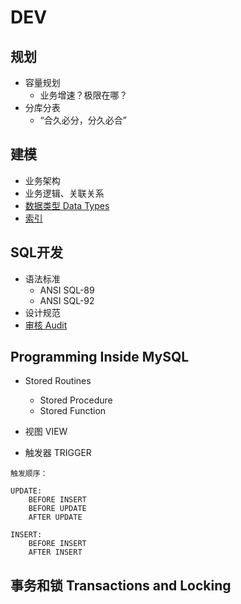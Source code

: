 # DEV

## 规划

- 容量规划
  - 业务增速？极限在哪？
- 分库分表
  - “合久必分，分久必合”



## 建模

- 业务架构
- 业务逻辑、关联关系
- [数据类型 Data Types](DataTypes/Readme.md)
- [索引](IndexConstraint/Readme.md)

## SQL开发

- 语法标准
  - ANSI SQL-89
  - ANSI SQL-92
- 设计规范
- [审核 Audit](Audit/Readme.md)


## Programming Inside MySQL

- Stored Routines
  - Stored Procedure
  - Stored Function
  
- 视图 VIEW
- 触发器 TRIGGER
```
触发顺序：

UPDATE:
	BEFORE INSERT
	BEFORE UPDATE
	AFTER UPDATE

INSERT:
	BEFORE INSERT
	AFTER INSERT

```

## 事务和锁 Transactions and Locking

